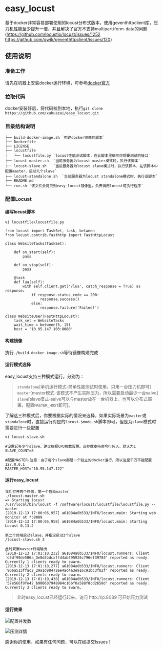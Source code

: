 # easy_locust
基于docker非常容易部署使用的locust分布式版本，使用geventhttpclient库，压力机性能至少提升一倍，并且解决了官方不支持multipart/form-data的问题(https://github.com/locustio/locust/issues/1252 https://github.com/gwik/geventhttpclient/issues/120)

## 使用说明
### 准备工作
请先在机器上安装docker运行环境，可参考[docker官方](https://docs.docker.com/install/ "docker官方")
### 拉取代码
docker安装好后，将代码拉到本地，执行`git clone https://github.com/xuhuazai/easy_locust.git`
### 目录结构说明
    ├── build-docker-image.sh `构建docker镜像的脚本`
    ├── Dockerfile
    ├── LICENSE
    ├── locustfile
    │   └── locustfile.py `locust性能测试脚本，在此脚本里编写你想要测试的接口`
    ├── locust-master.sh  `当前服务器为locust master模式时，执行该脚本`
    ├── locust-slave.sh   `当前服务器为locust slave模式时，执行该脚本，在该脚本中配置master、启动几个slave`
    ├── locust-standalone.sh  `当前服务器为locust standalone模式时，执行该脚本`
    ├── README.md
    └── run.sh `该文件会拷贝到easy_locust镜像里，负责调用locust可执行程序`
### 配置Locust
#### 编写locust脚本
    vi locustfile\locustfile.py
    
    from locust import TaskSet, task, between
    from locust.contrib.fasthttp import FastHttpLocust
    
    class WebsiteTasks(TaskSet):
        
        def on_start(self):
            pass
    
        def on_stop(self):
            pass
    
        @task
        def lua(self):
            with self.client.get('/lua', catch_response = True) as response:
                if response.status_code == 200:
                    response.success()
                else:
                    response.failure('Failed!')
    
    class WebsiteUser(FastHttpLocust):
        task_set = WebsiteTasks
        wait_time = between(5, 15)
        host = '10.95.147.103:8080'
    

#### 构建镜像
执行`./build-docker-image.sh`等待镜像构建完成
#### 运行模式选择
easy_locust支持三种模式运行，分别为：


> `standalone`[单机运行模式-简单性能测试时使用，只用一台压力机即可]  
`master`[master模式-该模式不产生实际压力，所以需要启动最少一台salve]  
`slave`[slave模式-salve可以与master放在一台机器上，也可以分布式部署，配置`MASTER_HOST`即可]。



了解这三种模式后，你要根据实际的情况来选择，如果实际场景为`master`或`standalone`时，直接运行对应的`locust-$mode.sh`脚本即可，但是为`slave`模式时需要进行一些配置
    
    vi locust-slave.sh
	
    #设置起多少个slave，建议根据CPU核数设置。该参数支持命令行传入，默认为1
    SLAVE_COUNT=8
    
    #配置MASTER-注意：由于每个slave都是一个独立的docker运行，所以这里千万不能配置127.0.0.1
    MASTER_HOST="10.95.147.122"
#### 运行easy_locust
    我们打开两个终端，第一个启动master
    ./locust-master.sh
    => Starting locust
    /usr/local/bin/locust -f /software/locust/locustfile/locustfile.py --master
    [2019-12-13 17:00:06,957] a61084a0b533/INFO/locust.main: Starting web monitor at *:8089
    [2019-12-13 17:00:06,958] a61084a0b533/INFO/locust.main: Starting Locust 0.13.2
    
    第二个终端启动slave，并指定启动3个slave
    /locust-slave.sh 3

    此时观察master终端输出
    [2019-12-13 17:01:10,232] a61084a0b533/INFO/locust.runners: Client 'd3df90de586a_3e8d3bdcaffd4ab495926c796ef39784' reported as ready. Currently 1 clients ready to swarm.
    [2019-12-13 17:01:10,277] a61084a0b533/INFO/locust.runners: Client '966a513ffac2_29a1d98472ee4ac4a3e916c91bc3f82f' reported as ready. Currently 2 clients ready to swarm.
    [2019-12-13 17:01:10,438] a61084a0b533/INFO/locust.runners: Client '57e566f9fe42_b900607948984c16bf0a588f8cd2658d' reported as ready. Currently 3 clients ready to swarm.

> 此时easy_locust已经运行起来，访问 http://ip:8089 可开始压力测试

#### 运行效果
![配置并发数](https://i.loli.net/2019/12/14/YcdUs3Xt2Ju4lTE.png)

![压测详情](https://i.loli.net/2019/12/14/PUhngO7d639zSVc.png)

感谢你的使用，如果有任何问题，可以在线提交Issues！
